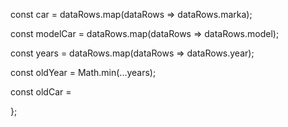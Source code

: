 const car = dataRows.map(dataRows => dataRows.marka);

const modelCar = dataRows.map(dataRows => dataRows.model);

const years = dataRows.map(dataRows => dataRows.year);

const oldYear = Math.min(...years);

const oldCar = 













};
